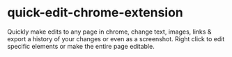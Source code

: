 # quick-edit-chrome-extension
Quickly make edits to any page in chrome, change text, images, links &amp; export a history of your changes or even as a screenshot. Right click to edit specific elements or make the entire page editable. 
